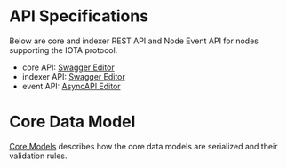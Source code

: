 # API Specifications
Below are core and indexer REST API and Node Event API for nodes supporting the IOTA protocol.

* core API: [Swagger Editor](https://editor.swagger.io/?url=https://raw.githubusercontent.com/iotaledger/iota-core/feat/swagger-file/documentation/APIs/openapi3-core.yaml)
* indexer API: [Swagger Editor](https://editor.swagger.io/?url=https://raw.githubusercontent.com/iotaledger/iota-core/feat/swagger-file/documentation/APIs/openapi3-indexer.yaml)
* event API: [AsyncAPI Editor](https://studio.asyncapi.com/?url=https://raw.githubusercontent.com/iotaledger/iota-core/feat/swagger-file/documentation/APIs/asyncapi3.yaml)

# Core Data Model
[Core Models](https://github.com/iotaledger/iota-core/blob/feat/swagger-file/documentation/APIs/core-models.md) describes how the core data models are serialized and their validation rules.